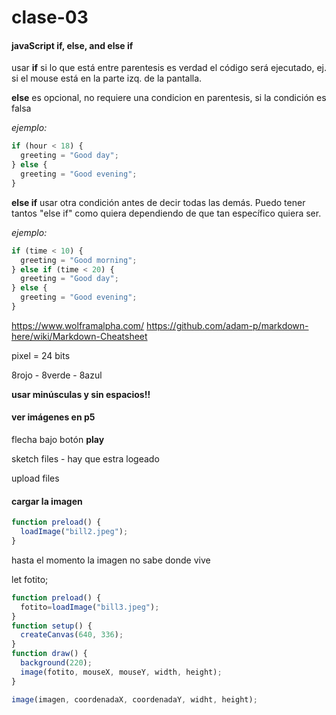 # clase-03
#### javaScript if, else, and else if
usar **if** si lo que está entre parentesis es verdad el código será ejecutado, ej. si el mouse está en la parte izq. de la pantalla.

**else** es opcional, no requiere una condicion en parentesis, si la condición es falsa

*ejemplo:*
```js
if (hour < 18) {
  greeting = "Good day";
} else {
  greeting = "Good evening";
}
```

**else if** usar otra condición antes de decir todas las demás. Puedo tener tantos "else if" como quiera dependiendo de que tan específico quiera ser.

*ejemplo:*
```js
if (time < 10) {
  greeting = "Good morning";
} else if (time < 20) {
  greeting = "Good day";
} else {
  greeting = "Good evening";
}
```

<https://www.wolframalpha.com/>
<https://github.com/adam-p/markdown-here/wiki/Markdown-Cheatsheet>

pixel = 24 bits

8rojo - 8verde - 8azul

**usar minúsculas y sin espacios!!**

#### ver imágenes en p5

flecha bajo botón **play**

sketch files - hay que estra logeado

upload files

#### cargar la imagen

```js
function preload() {
  loadImage("bill2.jpeg");
}
```

hasta el momento la imagen no sabe donde vive

let fotito;

```js
function preload() {
  fotito=loadImage("bill3.jpeg");
}
function setup() {
  createCanvas(640, 336);
}
function draw() {
  background(220);
  image(fotito, mouseX, mouseY, width, height);
}
```
```js
image(imagen, coordenadaX, coordenadaY, widht, height);
```





